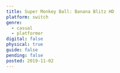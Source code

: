 ```yaml
---
title: Super Monkey Ball: Banana Blitz HD
platform: switch
genre:
  - casual
  - platformer
digital: false
physical: true
guide: false
pending: false
posted: 2019-11-02
---
```

